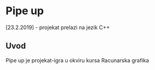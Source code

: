 # Pipe up

[23.2.2019] - projekat prelazi na jezik C++

## Uvod

Pipe up je projekat-igra u okviru kursa Racunarska grafika

